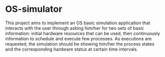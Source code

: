 # OS-simulator
This project aims to implement an OS basic simulation application that interacts with the 
user through asking him/her for two sets of basic information: initial hardware resources that can  be used,
then continuously information to schedule and execute few processes. As executions are  requested, 
the simulation should be showing him/her the process states and the corresponding  hardware status at certain time intervals. 
